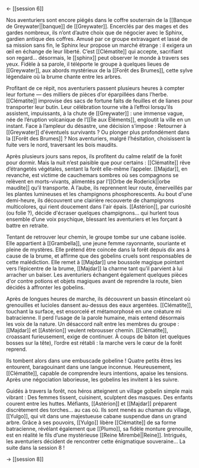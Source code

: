 <- [[session 6]]

Nos aventuriers sont encore piégés dans le coffre souterrain de la [[Banque de Greywater||banque]] de [[Greywater]]. Encerclés par des mages et des gardes nombreux, ils n’ont d’autre choix que de négocier avec le Sphinx, gardien antique des coffres. Amusé par ce groupe extravagant et lassé de sa mission sans fin, le Sphinx leur propose un marché étrange : il exigera un œil en échange de leur liberté. C’est [[Clématite]] qui accepte, sacrifiant son regard... désormais, le [[sphinx]] peut observer le monde à travers ses yeux. Fidèle à sa parole, il téléporte le groupe à quelques lieues de [[Greywater]], aux abords mystérieux de la [[Forêt des Brumes]], cette sylve légendaire où la brume chante entre les arbres.

Profitant de ce répit, nos aventuriers passent plusieurs heures à compter leur fortune — des milliers de pièces d’or éparpillées dans l’herbe. [[Clématite]] improvise des sacs de fortune faits de feuilles et de lianes pour transporter leur butin. Leur célébration tourne vite à l’effroi lorsqu’ils assistent, impuissants, à la chute de [[Greywater]] : une immense vague, née de l’éruption volcanique de l’[[Île aux Éléments]], engloutit la ville en un instant. Face à l’ampleur du désastre, une décision s’impose : Retourner à [[Greywater]] d'éventuels survivants ? Ou plonger plus profondément dans la [[Forêt des Brumes]] ? Nos aventuriers, malgré l’hésitation, choisissent la fuite vers le nord, traversant les bois maudits.

Après plusieurs jours sans repos, ils profitent du calme relatif de la forêt pour dormir. Mais la nuit n’est paisible que pour certains : [[Clématite]] rêve d’étrangetés végétales, sentant la forêt elle-même l’appeler. [[Majdar]], en revanche, est victime de cauchemars sombres où ses compagnons se relèvent en morts-vivants, alimentés par l’[[Orbe de Roderick||orbe maudite]] qu’il transporte. À l’aube, ils reprennent leur route, émerveillés par les plantes lumineuses et les champignons phosphorescents. Au bout d'une demi-heure, ils découvrent une clairière recouverte de champignons multicolores, qui rient doucement dans l'air épais. [[Astérion]], par curiosité (ou folie ?), décide d'écraser quelques champignons… qui hurlent tous ensemble d’une voix psychique, blessant les aventuriers et les forçant à battre en retraite.

Tentant de retrouver leur chemin, le groupe tombe sur une cabane isolée. Elle appartient à [[Grambella]], une jeune femme rayonnante, souriante et pleine de mystères. Elle prétend être coincée dans la forêt depuis dix ans à cause de la brume, et affirme que des gobelins cruels sont responsables de cette malédiction. Elle remet à [[Majdar]] une boussole magique pointant vers l’épicentre de la brume, [[Majdar]] la charme tant qu’il parvient à lui arracher un baiser. Les aventuriers échangent également quelques pièces d'or contre potions et objets magiques avant de reprendre la route, bien décidés à affronter les gobelins.

Après de longues heures de marche, ils découvrent un bassin étincelant où grenouilles et lucioles dansent au-dessus des eaux argentées. [[Clématite]], touchant la surface, est ensorcelé et métamorphosé en une créature mi batracienne. Il perd l’usage de la parole humaine, mais entend désormais les voix de la nature. Un désaccord naît entre les membres du groupe : [[Majdar]] et [[Astérion]] veulent rebrousser chemin. [[Clématite]], croassant furieusement, exige de continuer. À coups de bâton (et quelques bosses sur la tête), l’ordre est rétabli : la marche vers le cœur de la forêt reprend.

Ils tombent alors dans une embuscade gobeline ! Quatre petits êtres les entourent, baragouinant dans une langue inconnue. Heureusement, [[Clématite]], capable de comprendre leurs intentions, apaise les tensions. Après une négociation laborieuse, les gobelins les invitent à les suivre.

Guidés à travers la forêt, nos héros atteignent un village gobelin simple mais vibrant : Des femmes tissent, cuisinent, sculptent des masques. Des enfants courent entre les huttes. Méfiants, [[Astérion]] et [[Majdar]] préparent discrètement des torches... au cas où. Ils sont menés au chaman du village, [[Yulgo]], qui vit dans une majestueuse cabane suspendue dans un grand arbre. Grâce à ses pouvoirs, [[Yulgo]] libère [[Clématite]] de sa forme batracienne, révélant également que [[Plumo]], sa fidèle monture grenouille, est en réalité le fils d’une mystérieuse [[Reine Mirembé||Reine]]. Intrigués, les aventuriers décident de rencontrer cette énigmatique souveraine... 
La suite dans la session 8 !

-> [[session 8]] 